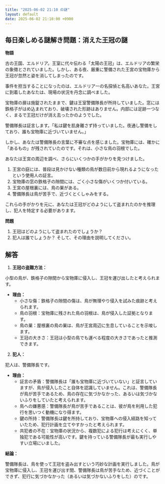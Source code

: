 ```yaml
---
title: "2025-06-02 21:10 の謎"
layout: default
date: 2025-06-02 21:10:00 +0900
---
```

## 毎日楽しめる謎解き問題：消えた王冠の謎

**物語**

古の王国、エルドリア。王室に代々伝わる「太陽の王冠」は、エルドリアの繁栄の象徴とされていました。しかし、ある夜、厳重に警備された王宮の宝物庫から王冠が忽然と姿を消してしまったのです。

事件を担当することになったのは、エルドリア一の名探偵と名高いあなた。王宮に到着したあなたは、現場の状況を丹念に調べました。

宝物庫の扉は施錠されたままで、鍵は王室警備隊長が所持していました。窓には鉄格子がはめ込まれており、破壊された形跡はありません。内部には足跡一つなく、まるで王冠だけが消え去ったかのようでした。

警備隊長は証言します。「私は鍵を肌身離さず持っていました。夜通し警備をしており、誰も宝物庫に近づいていません。」

しかし、あなたは警備隊長の言葉に不審な点を感じました。宝物庫には、確かに「あるもの」が残されていたのです。それは、小さな鳥の羽根でした。

あなたは王宮の周辺を調べ、さらにいくつかの手がかりを見つけました。

1.  王宮の庭には、普段は見かけない種類の鳥が数日前から現れるようになったという使用人の証言。
2.  宝物庫の窓の鉄格子の隙間には、ごく小さな傷がいくつか付いている。
3.  王宮の屋根裏には、鳥の巣がある。
4.  警備隊長は鳥が苦手で、近づくとくしゃみをする。

これらの手がかりを元に、あなたは王冠がどのようにして盗まれたのかを推理し、犯人を特定する必要があります。

**問題**

1.  王冠はどのようにして盗まれたのでしょうか？
2.  犯人は誰でしょうか？ そして、その理由を説明してください。

## 解答

1.  **王冠の盗難方法：**

小型の鳥が、鉄格子の隙間から宝物庫に侵入し、王冠を運び出したと考えられます。

*   **理由：**
    *   小さな傷：鉄格子の隙間の傷は、鳥が無理やり侵入を試みた痕跡と考えられます。
    *   鳥の羽根：宝物庫に残された鳥の羽根は、鳥が侵入した証拠となります。
    *   鳥の巣：屋根裏の鳥の巣は、鳥が王宮周辺に生息していることを示唆します。
    *   王冠の大きさ：王冠は小型の鳥でも運べる程度の大きさであったと推測できます。

2.  **犯人：**

犯人は、警備隊長です。

*   **理由：**
    *   証言の矛盾：警備隊長は「誰も宝物庫に近づいていない」と証言していますが、鳥が侵入したこと自体を認識していません。これは、警備隊長が鳥が苦手であるため、鳥の存在に気づかなかった、あるいは気づかないふりをしていたと考えられます。
    *   鳥への嫌悪感：警備隊長が鳥が苦手であることは、彼が鳥を利用した犯行を思いつく動機になり得ます。
    *   鍵の所持：警備隊長は鍵を所持しており、宝物庫への侵入経路を知っていたため、犯行計画を立てやすかったと考えられます。
    *   共犯者の不在：宝物庫の状況から、複数犯による犯行は考えにくく、単独犯である可能性が高いです。鍵を持っている警備隊長が最も実行しやすい立場にいました。

**結論：**

警備隊長は、鳥を使って王冠を盗み出すという巧妙な計画を実行しました。鳥が宝物庫に侵入し、王冠を運び出す間、警備隊長は鳥が苦手なため、近づくことができず、犯行に気づかなかった（あるいは気づかないふりをした）のです。
